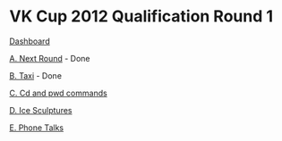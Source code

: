 # VK Cup 2012 Qualification Round 1

[Dashboard](https://codeforces.com/contest/158)

[A. Next Round](https://codeforces.com/contest/158/problem/A) - Done

[B. Taxi](https://codeforces.com/contest/158/problem/B) - Done

[C. Cd and pwd commands](https://codeforces.com/contest/158/problem/C)

[D. Ice Sculptures](https://codeforces.com/contest/158/problem/D)

[E. Phone Talks](https://codeforces.com/contest/158/problem/E)

